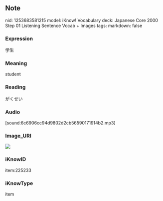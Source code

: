 ## Note
nid: 1253683581215
model: iKnow! Vocabulary
deck: Japanese Core 2000 Step 01 Listening Sentence Vocab + Images
tags: 
markdown: false

### Expression
学生

### Meaning
student

### Reading
がくせい

### Audio
[sound:6c6906cc94d9802d2cb56590171914b2.mp3]

### Image_URI
<!DOCTYPE html>
<title></title>
<img src="a5a25e8eecb35b11f6bd2629506eec37.jpg">



### iKnowID
item:225233

### iKnowType
item
